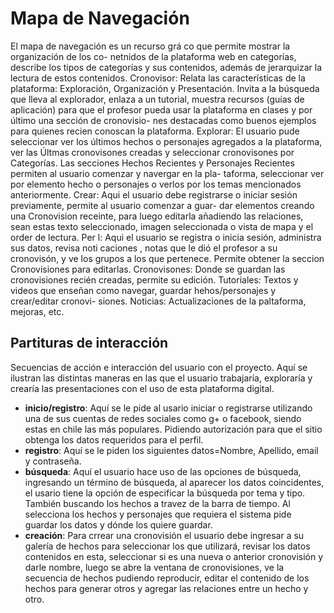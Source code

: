 # Mapa de Navegación

El mapa de navegación es un recurso grá co que permite mostrar la organización de los co- netnidos de la plataforma web en categorías, describe los tipos de categorías y sus contenidos, además de jerarquizar la lectura de estos contenidos.
Cronovisor:
Relata las características de la plataforma: Exploración, Organización y Presentación. Invita a la búsqueda que lleva al explorador, enlaza a un tutorial, muestra recursos (guías de aplicación) para que el profesor pueda usar la plataforma en clases y por último una sección de cronovisio- nes destacadas como buenos ejemplos para quienes recien conoscan la plataforma.
Explorar:
El usuario pude seleccionar ver los últimos hechos o personajes agregados a la plataforma, ver las Últmas cronovisones creadas y seleccionar cronovisones por Categorías. Las secciones Hechos Recientes y Personajes Recientes permiten al usuario comenzar y navergar en la pla- taforma, seleccionar ver por elemento hecho o personajes o verlos por los temas mencionados anteriormente.
Crear:
Aqui el usuario debe registrarse o iniciar sesión previamente, permite al usuario comenzar a guar- dar elementos creando una Cronovision receinte, para luego editarla añadiendo las relaciones, sean estas texto seleccionado, imagen seleccionada o vista de mapa y el order de lectura.
Per l:
Aqui el usuario se registra o inicia sesión, administra sus datos, revisa noti caciones , notas que le dió el profesor a su cronovisón, y ve los grupos a los que pertenece. Permite obtener la seccion Cronovisiones para editarlas.
Cronovisones:
Donde se guardan las cronovisiones recién creadas, permite su edición.
Tutoriales:
Textos y videos que enseñan como navegar, guardar hehos/personajes y crear/editar cronovi- siones.
Noticias:
Actualizaciones de la paltaforma, mejoras, etc.



## Partituras de interacción



Secuencias de acción e interacción del usuario con el proyecto. Aquí se ilustran las distintas maneras en las que el usuario trabajaría, exploraría y crearía las presentaciones con el uso de esta plataforma digital.

* **inicio/registro**: Aquí se le pide al usario iniciar o registrarse utilizando una de sus cuentas de redes sociales como g+ o facebook, siendo estas en chile las más populares. Pidiendo autorización para que el sitio obtenga los datos requeridos para el perfil.
* **registro**: Aquí se le piden los siguientes datos=Nombre, Apellido, email y contraseña.
* **búsqueda**: Aquí el usuario hace uso de las opciones de búsqueda, ingresando un término de búsqueda, al aparecer los datos coincidentes, el usario tiene la opción de especificar la búsqueda por tema y tipo. También buscando los hechos a travez de la barra de tiempo. Al selecciona los hechos y personajes que requiera el sistema pide guardar los datos y dónde los quiere guardar.
* **creación**: Para crrear una cronovisión el usuario debe ingresar a su galería de hechos para seleccionar los que utilizará, revisar los datos contenidos en esta, seleccionar si es una nueva o anterior cronovisión y darle nombre, luego se abre la ventana de cronovisiones, ve la secuencia de hechos pudiendo reproducir, editar el contenido de los hechos para generar otros y agregar las relaciones entre un hecho y otro.